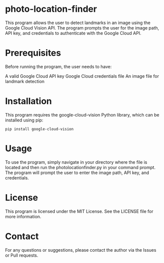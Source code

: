 # photo-location-finder
This program allows the user to detect landmarks in an image using the Google Cloud Vision API. The program prompts the user for the image path, API key, and credentials to authenticate with the Google Cloud API.

# Prerequisites

Before running the program, the user needs to have:

A valid Google Cloud API key
Google Cloud credentials file
An image file for landmark detection
    
# Installation

This program requires the google-cloud-vision Python library, which can be installed using pip:

```pip install google-cloud-vision```

# Usage

To use the program, simply navigate in your directory where the file is located and then run the photolocationfinder.py in your command prompt. The program will prompt the user to enter the image path, API key, and credentials.

# License

This program is licensed under the MIT License. See the LICENSE file for more information.

# Contact

For any questions or suggestions, please contact the author via the Issues or Pull requests.
